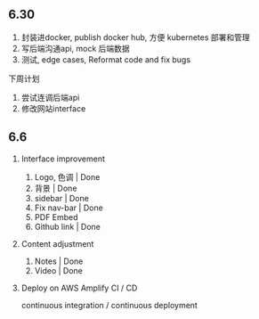
## 6.30

1. 封装进docker, publish docker hub, 方便 kubernetes 部署和管理
2. 写后端沟通api, mock 后端数据
3. 测试, edge cases, Reformat code and fix bugs


下周计划

1. 尝试连调后端api
2. 修改网站interface

## 6.6

1. Interface improvement
    1. Logo, 色调 | Done
    2. 背景 | Done
    3. sidebar | Done 
    4. Fix nav-bar | Done  
    5. PDF Embed
    6. Github link | Done 

2. Content adjustment
   1. Notes | Done
   2. Video | Done

3. Deploy on AWS Amplify
    CI / CD

    continuous integration / continuous deployment